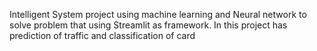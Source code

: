 Intelligent System project using machine learning and Neural network to solve problem that using Streamlit as framework. In this project has prediction of traffic and classification of card
